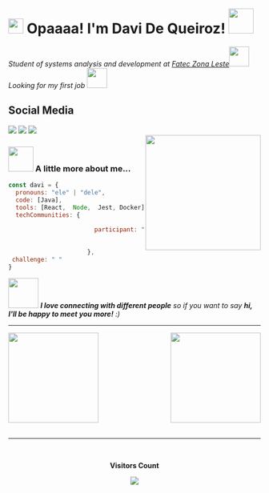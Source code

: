 <h1><img src="https://emojis.slackmojis.com/emojis/images/1531849430/4246/blob-sunglasses.gif?1531849430" width="30"/> Opaaaa! I'm Davi De Queiroz! <img src="https://media.giphy.com/media/12oufCB0MyZ1Go/giphy.gif" width="50"></h1>

<p><em>Student of systems analysis and development at <a href="https://www.fateczl.edu.br/inicio">Fatec Zona Leste</a><img src="https://media.giphy.com/media/fYSnHlufseco8Fh93Z/giphy.gif" width="40"></br>
Looking for my first job <img src="https://media.giphy.com/media/WUlplcMpOCEmTGBtBW/giphy.gif" width="40"> 
</em></p>
  
 <h2 align='left'>Social Media</h2>
 <div> 
 <a href="https://discord.com/channels/@me" target="_blank"><img src="https://img.shields.io/badge/Discord-7289DA?style=for-the-badge&logo=discord&logoColor=white" target="_blank"></a> 
  <a href = "mailto:daviqueiroz133@gmail.com"><img src="https://img.shields.io/badge/-Gmail-%23333?style=for-the-badge&logo=gmail&logoColor=white" target="_blank"></a>
  <a href="https://www.linkedin.com/in/daviqzdev/" target="_blank"><img src="https://img.shields.io/badge/-LinkedIn-%230077B5?style=for-the-badge&logo=linkedin&logoColor=white" target="_blank"></a> 
  
</div>

<img align='right' src="https://media.giphy.com/media/M9gbBd9nbDrOTu1Mqx/giphy.gif" width="230">

### <img src="https://media.giphy.com/media/VgCDAzcKvsR6OM0uWg/giphy.gif" width="50"> A little more about me...  


```javascript
const davi = {
  pronouns: "ele" | "dele",
  code: [Java],
  tools: [React,  Node,  Jest, Docker],
  techCommunities: {
                        
                        participant: "Alura",
                        
                        
                      },
 challenge: " "
}
```

<img src="https://media.giphy.com/media/LnQjpWaON8nhr21vNW/giphy.gif" width="60"> <em><b>I love connecting with different people</b> so if you want to say <b>hi, I'll be happy to meet you more!</b> :)</em>

---

<div>
  
  <img  height="180em" src="https://github-readme-stats.vercel.app/api?username=DaviQzR&show_icons=true&theme=great-gatsby&include_all_commits=true&count_private=true"/>
  <img  align= 'right'  height="180em" src="https://github-readme-stats.vercel.app/api/top-langs/?username=DaviQzR&layout=compact&langs_count=16&theme=great-gatsby"/>
</div>
<br>

---
<div align="center">
<br><p align="centre"><b>Visitors Count</b></p>  
<p align="center"><img align="center" src="https://profile-counter.glitch.me/{DaviQzR}/count.svg" /></p> 
<br></div>



